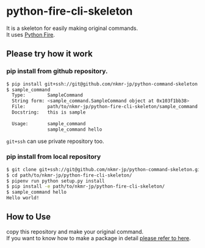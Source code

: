 # python-fire-cli-skeleton

It is a skeleton for easily making original commands.<br>
It uses [Python Fire](https://github.com/google/python-fire).

## Please try how it work

### pip install from github repository.

```sh
$ pip install git+ssh://git@github.com/nkmr-jp/python-command-skeleton.git
$ sample_command
  Type:        SampleCommand
  String form: <sample_command.SampleCommand object at 0x103f1bb38>
  File:        path/to/nkmr-jp/python-fire-cli-skeleton/sample_command.py
  Docstring:   this is sample
  
  Usage:       sample_command
               sample_command hello
```

`git+ssh` can use private repository too.


### pip install from local repository
```sh
$ git clone git+ssh://git@github.com/nkmr-jp/python-command-skeleton.git
$ cd path/to/nkmr-jp/python-fire-cli-skeleton/
$ pipenv run python setup.py install
$ pip install -e path/to/nkmr-jp/python-fire-cli-skeleton/
$ sample_command hello
Hello world!
```

## How to Use
copy this repository and make your original command.<br>
If you want to know how to make a package in detail [please refer to here](https://packaging.python.org/tutorials/packaging-projects/).
